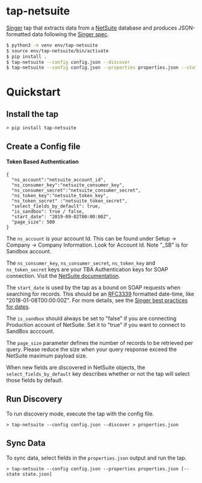 # tap-netsuite

[Singer](https://www.singer.io/) tap that extracts data from a [NetSuite](https://www.netsuite.com/) database and produces JSON-formatted data following the [Singer spec](https://github.com/singer-io/getting-started/blob/master/SPEC.md).

```bash
$ python3 -m venv env/tap-netsuite
$ source env/tap-netsuite/bin/activate
$ pip install .
$ tap-netsuite --config config.json --discover
$ tap-netsuite --config config.json --properties properties.json --state state.json
```

# Quickstart

## Install the tap

```
> pip install tap-netsuite
```

## Create a Config file
#### Token Based Authentication
```
{
  "ns_account":"netsuite_account_id",
  "ns_consumer_key":"netsuite_consumer_key",
  "ns_consumer_secret":"netsuite_consumer_secret",
  "ns_token_key":"netsuite_token_key",
  "ns_token_secret" :"netsuite_token_secret",
  "select_fields_by_default": true,
  "is_sandbox": true / false,
  "start_date": "2019-09-02T00:00:00Z",
  "page_size": 500
}
```
The `ns_account` is your account Id. This can be found under Setup -> Company -> Company Information. Look for Account Id. Note "_SB" is for Sandbox account.

The `ns_consumer_key`, `ns_consumer_secret`, `ns_token_key` and `ns_token_secret` keys are your TBA Authentication keys for SOAP connection. Visit the [NetSuite documentation](https://support.cazoomi.com/hc/en-us/articles/360010093392-How-to-Setup-NetSuite-Token-Based-Authentication-as-Authentication-Type).

The `start_date` is used by the tap as a bound on SOAP requests when searching for records.  This should be an [RFC3339](https://www.ietf.org/rfc/rfc3339.txt) formatted date-time, like "2018-01-08T00:00:00Z". For more details, see the [Singer best practices for dates](https://github.com/singer-io/getting-started/blob/master/BEST_PRACTICES.md#dates).

The `is_sandbox` should always be set to "false" if you are connecting Production account of NetSuite. Set it to "true" if you want to connect to SandBox acccount.

The `page_size` parameter defines the number of records to be retrieved per query. Please reduce the size when your query response exceed the NetSuite maximum payload size.

When new fields are discovered in NetSuite objects, the `select_fields_by_default` key describes whether or not the tap will select those fields by default.

## Run Discovery

To run discovery mode, execute the tap with the config file.

```
> tap-netsuite --config config.json --discover > properties.json
```

## Sync Data

To sync data, select fields in the `properties.json` output and run the tap.

```
> tap-netsuite --config config.json --properties properties.json [--state state.json]
```
